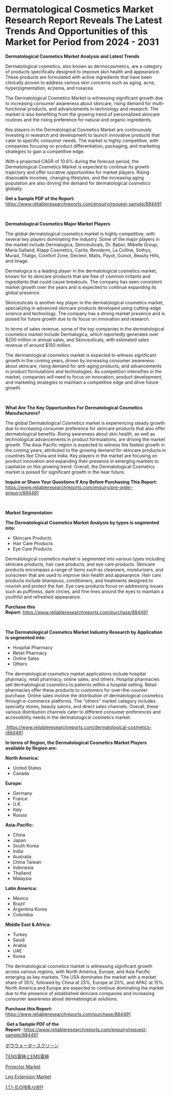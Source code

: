 <p><h1>Dermatological Cosmetics Market Research Report Reveals The Latest Trends And Opportunities of this Market for Period from 2024 - 2031</h1></p><p><strong>Dermatological Cosmetics Market Analysis and Latest Trends</strong></p>
<p><p>Dermatological cosmetics, also known as dermocosmetics, are a category of products specifically designed to improve skin health and appearance. These products are formulated with active ingredients that have been clinically proven to address various skin concerns such as aging, acne, hyperpigmentation, eczema, and rosacea.</p><p>The Dermatological Cosmetics Market is witnessing significant growth due to increasing consumer awareness about skincare, rising demand for multi-functional products, and advancements in technology and research. The market is also benefiting from the growing trend of personalized skincare routines and the rising preference for natural and organic ingredients.</p><p>Key players in the Dermatological Cosmetics Market are continuously investing in research and development to launch innovative products that cater to specific consumer needs. The market is highly competitive, with companies focusing on product differentiation, packaging, and marketing strategies to gain a competitive edge.</p><p>With a projected CAGR of 10.6% during the forecast period, the Dermatological Cosmetics Market is expected to continue its growth trajectory and offer lucrative opportunities for market players. Rising disposable incomes, changing lifestyles, and the increasing aging population are also driving the demand for dermatological cosmetics globally.</p></p>
<p><strong>Get a Sample PDF of the Report:&nbsp;</strong> <a href="https://www.reliableresearchreports.com/enquiry/request-sample/884491">https://www.reliableresearchreports.com/enquiry/request-sample/884491</a></p>
<p>&nbsp;</p>
<p><strong>Dermatological Cosmetics Major Market Players</strong></p>
<p><p>The global dermatological cosmetics market is highly competitive, with several key players dominating the industry. Some of the major players in the market include Dermalogica, Skinceuticals, Dr. Babor, Mibelle Group, Maria Galland, Klapp Cosmetics, Carita, Reviderm, La Colline, Sothys, Murad, Thalgo, Comfort Zone, Decleor, Matis, Payot, Guinot, Beauty Hills, and Image.</p><p>Dermalogica is a leading player in the dermatological cosmetics market, known for its skincare products that are free of common irritants and ingredients that could cause breakouts. The company has seen consistent market growth over the years and is expected to continue expanding its global presence.</p><p>Skinceuticals is another key player in the dermatological cosmetics market, specializing in advanced skincare products developed using cutting-edge science and technology. The company has a strong market presence and is poised for future growth due to its focus on innovation and research.</p><p>In terms of sales revenue, some of the top companies in the dermatological cosmetics market include Dermalogica, which reportedly generates over $200 million in annual sales, and Skinceuticals, with estimated sales revenue of around $150 million.</p><p>The dermatological cosmetics market is expected to witness significant growth in the coming years, driven by increasing consumer awareness about skincare, rising demand for anti-aging products, and advancements in product formulations and technologies. As competition intensifies in the market, companies will need to focus on innovation, product development, and marketing strategies to maintain a competitive edge and drive future growth.</p></p>
<p>&nbsp;</p>
<p><strong>What Are The Key Opportunities For Dermatological Cosmetics Manufacturers?</strong></p>
<p><p>The global Dermatological Cosmetics market is experiencing steady growth due to increasing consumer preference for skincare products that also offer dermatological benefits. Rising awareness about skin health, as well as technological advancements in product formulations, are driving the market growth. The Asia-Pacific region is expected to witness the fastest growth in the coming years, attributed to the growing demand for skincare products in countries like China and India. Key players in the market are focusing on product innovation and expanding their presence in emerging markets to capitalize on this growing trend. Overall, the Dermatological Cosmetics market is poised for significant growth in the near future.</p></p>
<p><strong>Inquire or Share Your Questions If Any Before Purchasing This Report:</strong> <a href="https://www.reliableresearchreports.com/enquiry/pre-order-enquiry/884491">https://www.reliableresearchreports.com/enquiry/pre-order-enquiry/884491</a></p>
<p>&nbsp;</p>
<p><strong>Market Segmentation</strong></p>
<p><strong>The Dermatological Cosmetics Market Analysis by types is segmented into:</strong></p>
<p><ul><li>Skincare Products</li><li>Hair Care Products</li><li>Eye Care Products</li></ul></p>
<p><p>Dermatological cosmetics market is segmented into various types including skincare products, hair care products, and eye care products. Skincare products encompass a range of items such as cleansers, moisturizers, and sunscreen that are used to improve skin health and appearance. Hair care products include shampoos, conditioners, and treatments designed to nourish and protect the hair. Eye care products focus on addressing issues such as puffiness, dark circles, and fine lines around the eyes to maintain a youthful and refreshed appearance.</p></p>
<p><strong>Purchase this Report:&nbsp;</strong><a href="https://www.reliableresearchreports.com/purchase/884491">https://www.reliableresearchreports.com/purchase/884491</a></p>
<p>&nbsp;</p>
<p><strong>The Dermatological Cosmetics Market Industry Research by Application is segmented into:</strong></p>
<p><ul><li>Hospital Pharmacy</li><li>Retail Pharmacy</li><li>Online Sales</li><li>Others</li></ul></p>
<p><p>The dermatological cosmetics market applications include hospital pharmacy, retail pharmacy, online sales, and others. Hospital pharmacies sell dermatological cosmetics to patients within a hospital setting. Retail pharmacies offer these products to customers for over-the-counter purchase. Online sales involve the distribution of dermatological cosmetics through e-commerce platforms. The "others" market category includes specialty stores, beauty salons, and direct sales channels. Overall, these various distribution channels cater to different consumer preferences and accessibility needs in the dermatological cosmetics market.</p></p>
<p><a href="https://www.reliableresearchreports.com/dermatological-cosmetics-r884491">&nbsp;https://www.reliableresearchreports.com/dermatological-cosmetics-r884491</a></p>
<p><strong>In terms of Region, the Dermatological Cosmetics Market Players available by Region are:</strong></p>
<p>
    <p> <strong> North America: </strong>
        <ul>
            <li>United States</li>
            <li>Canada</li>
        </ul>
        </p> 
    <p> <strong> Europe: </strong>
        <ul>
            <li>Germany</li>
            <li>France</li>
            <li>U.K.</li>
            <li>Italy</li>
            <li>Russia</li>
        </ul>
        </p> 
    <p> <strong> Asia-Pacific: </strong>
        <ul>
            <li>China</li>
            <li>Japan</li>
            <li>South Korea</li>
            <li>India</li>
            <li>Australia</li>
            <li>China Taiwan</li>
            <li>Indonesia</li>
            <li>Thailand</li>
            <li>Malaysia</li>
        </ul>
        </p> 
    <p> <strong> Latin America: </strong>
        <ul>
            <li>Mexico</li>
            <li>Brazil</li>
            <li>Argentina Korea</li>
            <li>Colombia</li>
        </ul>
        </p> 
    <p> <strong> Middle East & Africa: </strong>
        <ul>
            <li>Turkey</li>
            <li>Saudi</li>
            <li>Arabia</li>
            <li>UAE</li>
            <li>Korea</li>
        </ul>
    </p>
    </p>
<p><p>The dermatological cosmetics market is witnessing significant growth across various regions, with North America, Europe, and Asia Pacific emerging as key markets. The USA dominates the market with a market share of 35%, followed by China at 25%, Europe at 20%, and APAC at 15%. North America and Europe are expected to continue dominating the market due to the presence of established skincare companies and increasing consumer awareness about dermatological solutions.</p></p>
<p><strong>Purchase this Report: </strong><a href="https://www.reliableresearchreports.com/purchase/884491">https://www.reliableresearchreports.com/purchase/884491</a></p>
<p>&nbsp;<strong>Get a Sample PDF of the Report:&nbsp;&nbsp;</strong><a href="https://www.reliableresearchreports.com/enquiry/request-sample/884491">https://www.reliableresearchreports.com/enquiry/request-sample/884491</a></p>
<p><strong></strong></p>
<p><p><a href="https://github.com/decker5351/Market-Research-Report-List-1/blob/main/2615021140698.md">ボウウォータースクリーン</a></p><p><a href="https://medium.com/@alfaro.etbn_52903/tens%E3%81%A8ems%E9%9B%BB%E6%A5%B5%E3%81%AE%E5%B8%82%E5%A0%B4%E8%A6%8F%E6%A8%A1%E3%81%A8%E3%82%B7%E3%82%A7%E3%82%A2%E5%88%86%E6%9E%90-%E6%88%90%E9%95%B7%E3%83%88%E3%83%AC%E3%83%B3%E3%83%89%E3%81%A8%E4%BA%88%E6%B8%AC2024%E5%B9%B4-2031%E5%B9%B4-d645671dfad0">TENS電極とEMS電極</a></p><p><a href="https://github.com/derrinmiltonellis35gcl/Market-Research-Report-List-3/blob/main/projector-market.md">Projector Market</a></p><p><a href="https://issuu.com/reportprime-2/docs/leg-extension-market-size-2030.pptx">Leg Extension Market</a></p><p><a href="https://github.com/ROBERTS65DAVID/Market-Research-Report-List-1/blob/main/8446914148578.md">1,1,1-트리메톡시에탄</a></p></p>